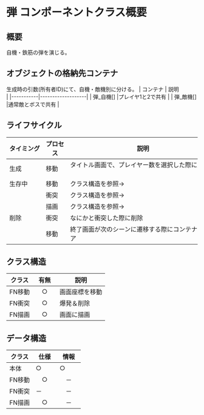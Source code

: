 # 弾 コンポーネントクラス概要

## 概要
自機・鉄筋の弾を演じる。

## オブジェクトの格納先コンテナ
生成時の引数(所有者ID)にて、自機・敵機別に分ける。
| コンテナ  | 説明　　　　　　  |
|-----------|-------------------|
| 弾_自機[] |プレイヤ1と2で共有 |
| 弾_敵機[] |通常敵とボスで共有 |

## ライフサイクル
| タイミング | プロセス | 説明　　　　　　　　　　　　　　　　　　　　　　　 |
|------------|----------|----------------------------------------------------|
| 生成     　| 移動　　 | タイトル画面で、プレイヤー数を選択した際に生成 　　|
| 生存中　　 | 移動　　 | クラス構造を参照→　　　　　　　　　　　　　　　　 |
| 　　　　　 | 衝突　　 | クラス構造を参照→　　　　　　　　　　　　　　　　 |
| 　　　　　 | 描画　　 | クラス構造を参照→　　　　　　　　　　　　　　　　 |
| 削除   　　| 衝突　　 | なにかと衝突した際に削除　　　　　　　　　　　　　 |
| 　　   　　| 移動　　 | 終了画面が次のシーンに遷移する際にコンテナをクリア |

## クラス構造
| クラス | 有無 | 説明　　　　　 |
|--------|------|----------------|
| FN移動 |　○　| 画面座標を移動 |
| FN衝突 |　○　| 爆発＆削除　　 |
| FN描画 |　○　| 画面に描画　　 |

## データ構造
| クラス | 仕様 | 情報 |
|--------|------|------|
| 本体   |  ○  |  ○  | 
| FN移動 |　○　|　－　| 
| FN衝突 |  －  |　－　|
| FN描画 |　○　|　－　|